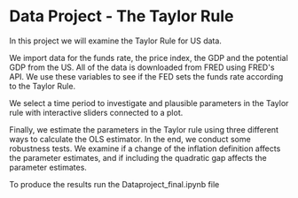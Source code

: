 # Data Project - The Taylor Rule

In this project we will examine the Taylor Rule for US data.

We import data for the funds rate, the price index, the GDP and the potential GDP from the US. All of the data is downloaded from FRED using FRED's API. We use these variables to see if the FED sets the funds rate according to the Taylor Rule.

We select a time period to investigate and plausible parameters in the Taylor rule with interactive sliders connected to a plot.

Finally, we estimate the parameters in the Taylor rule using three different ways to calculate the OLS estimator. In the end, we conduct some robustness tests. We examine if a change of the inflation definition affects the parameter estimates, and if including the quadratic gap affects the parameter estimates. 

To produce the results run the Dataproject_final.ipynb file
